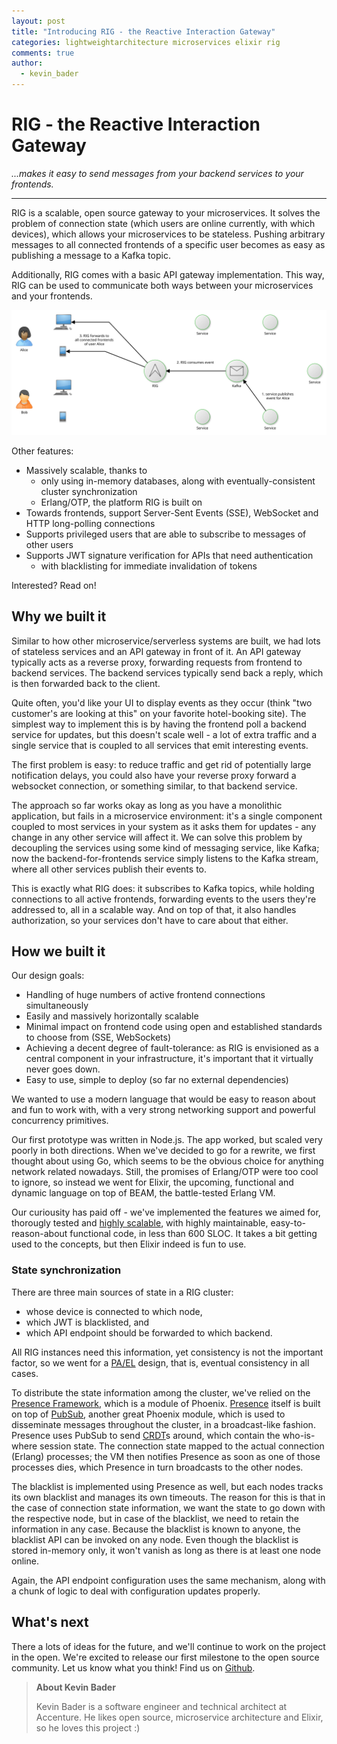 ```yaml
---
layout: post
title: "Introducing RIG - the Reactive Interaction Gateway"
categories: lightweightarchitecture microservices elixir rig
comments: true
author:
  - kevin_bader
---
```

# RIG - the Reactive Interaction Gateway

*...makes it easy to send messages from your backend services to your frontends.*

---

RIG is a scalable, open source gateway to your microservices. It solves the problem of
connection state (which users are online currently, with which devices), which allows your
microservices to be stateless. Pushing arbitrary messages to all connected frontends of a
specific user becomes as easy as publishing a message to a Kafka topic.

Additionally, RIG comes with a basic API gateway implementation. This way, RIG can be used to
communicate both ways between your microservices and your frontends.

![RIG Overview](/img/posts/introducing-rig/overview.svg)

Other features:

- Massively scalable, thanks to
  - only using in-memory databases, along with eventually-consistent cluster synchronization
  - Erlang/OTP, the platform RIG is built on
- Towards frontends, support Server-Sent Events (SSE), WebSocket and HTTP long-polling
  connections
- Supports privileged users that are able to subscribe to messages of other users
- Supports JWT signature verification for APIs that need authentication
  - with blacklisting for immediate invalidation of tokens

Interested? Read on!

## Why we built it

Similar to how other microservice/serverless systems are built, we had lots of
stateless services and an API gateway in front of it. An API gateway typically acts as
a reverse proxy, forwarding requests from frontend to backend services. The backend
services typically send back a reply, which is then forwarded back to the client.

Quite often, you'd like your UI to display events as they occur (think "two customer's
are looking at this" on your favorite hotel-booking site). The simplest way to
implement this is by having the frontend poll a backend service for updates, but this
doesn't scale well - a lot of extra traffic and a single service that is coupled to
all services that emit interesting events.

The first problem is easy: to reduce traffic and get rid of potentially large
notification delays, you could also have your reverse proxy forward a websocket
connection, or something similar, to that backend service.

The approach so far works okay as long as you have a monolithic application, but fails
in a microservice environment: it's a single component coupled to most services in
your system as it asks them for updates - any change in any other service will affect
it. We can solve this problem by decoupling the services using some kind of messaging
service, like Kafka; now the backend-for-frontends service simply listens to the Kafka
stream, where all other services publish their events to.

This is exactly what RIG does: it subscribes to Kafka topics, while holding
connections to all active frontends, forwarding events to the users they're addressed
to, all in a scalable way. And on top of that, it also handles authorization, so your
services don't have to care about that either.

## How we built it

Our design goals:

- Handling of huge numbers of active frontend connections simultaneously
- Easily and massively horizontally scalable
- Minimal impact on frontend code using open and established standards to choose from
  (SSE, WebSockets)
- Achieving a decent degree of fault-tolerance: as RIG is envisioned as a central
  component in your infrastructure, it's important that it virtually never goes down.
- Easy to use, simple to deploy (so far no external dependencies)

We wanted to use a modern language that would be easy to reason about and fun to work
with, with a very strong networking support and powerful concurrency primitives.

Our first prototype was written in Node.js. The app worked, but scaled very poorly in
both directions. When we've decided to go for a rewrite, we first thought about using
Go, which seems to be the obvious choice for anything network related nowadays. Still,
the promises of Erlang/OTP were too cool to ignore, so instead we went for Elixir, the
upcoming, functional and dynamic language on top of BEAM, the battle-tested Erlang VM.

Our curiousity has paid off - we've implemented the features we aimed for, thorougly
tested and
[highly scalable](http://phoenixframework.org/blog/the-road-to-2-million-websocket-connections),
with highly maintainable, easy-to-reason-about functional code, in less than 600 SLOC.
It takes a bit getting used to the concepts, but then Elixir indeed is fun to use.

### State synchronization

There are three main sources of state in a RIG cluster:

- whose device is connected to which node,
- which JWT is blacklisted, and
- which API endpoint should be forwarded to which backend.

All RIG instances need this information, yet consistency is not the important factor,
so we went for a [PA/EL](https://en.wikipedia.org/wiki/PACELC_theorem) design, that is,
eventual consistency in all cases.

To distribute the state information among the cluster, we've relied on the [Presence
Framework](https://dockyard.com/blog/2016/03/25/what-makes-phoenix-presence-special-sneak-peek), which is a module of Phoenix. [Presence](https://hexdocs.pm/phoenix/Phoenix.Presence.html) itself is built on top of [PubSub](https://hexdocs.pm/phoenix_pubsub/Phoenix.PubSub.html),
another great Phoenix module, which is used to disseminate messages throughout the
cluster, in a broadcast-like fashion. Presence uses PubSub to send
[CRDT](https://en.wikipedia.org/wiki/Conflict-free_replicated_data_type)s around,
which contain the who-is-where session state. The connection state mapped to the
actual connection (Erlang) processes; the VM then notifies Presence as soon as one of
those processes dies, which Presence in turn broadcasts to the other nodes.

The blacklist is implemented using Presence as well, but each nodes tracks its own
blacklist and manages its own timeouts. The reason for this is that in the case of
connection state information, we want the state to go down with the respective node,
but in case of the blacklist, we need to retain the information in any case. Because
the blacklist is known to anyone, the blacklist API can be invoked on any node. Even
though the blacklist is stored in-memory only, it won't vanish as long as there is at
least one node online.

Again, the API endpoint configuration uses the same mechanism, along with a chunk of
logic to deal with configuration updates properly.

## What's next

There a lots of ideas for the future, and we'll continue to work on the project in the open.
We're excited to release our first milestone to the open source community.
Let us know what you think! Find us on
[Github](https://github.com/Accenture/reactive-interaction-gateway).

> **About Kevin Bader**
>
> Kevin Bader is a software engineer and technical architect at Accenture. He likes
> open source, microservice architecture and Elixir, so he loves this project :)
